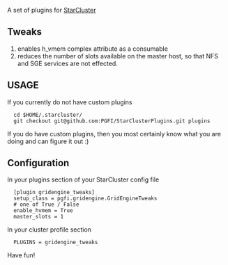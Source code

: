 A set of plugins for [StarCluster](http://web.mit.edu/star/cluster/docs/latest/manual/plugins.html)

## Tweaks
1. enables h_vmem complex attribute as a consumable
1. reduces the number of slots available on the master host, so that NFS and SGE services are not effected.

## USAGE

If you currently do not have custom plugins

      cd $HOME/.starcluster/
      git checkout git@github.com:PGFI/StarClusterPlugins.git plugins

If you do have custom plugins, then you most certainly know what you are doing and can figure it out :)

## Configuration

In your plugins section of your StarCluster config file

      [plugin gridengine_tweaks]
      setup_class = pgfi.gridengine.GridEngineTweaks
      # one of True / False
      enable_hvmem = True
      master_slots = 1

In your cluster profile section

      PLUGINS = gridengine_tweaks

Have fun!